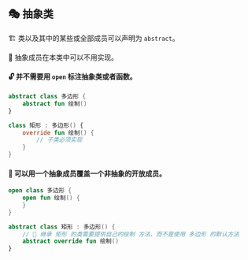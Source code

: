 ## 🎭 抽象类

🏗️ 类以及其中的某些或全部成员可以声明为 `abstract`。

🚫 抽象成员在本类中可以不用实现。

#### 🔓 并不需要用 `open` 标注抽象类或者函数。

```kotlin
abstract class 多边形 {
    abstract fun 绘制()
}

class 矩形 : 多边形() {
    override fun 绘制() {
        // 子类必须实现
    }
}
```

#### 🔀 可以用一个抽象成员覆盖一个非抽象的开放成员。

```kotlin
open class 多边形 {
    open fun 绘制() {
    }
}

abstract class 矩形 : 多边形() {
    // 🔄 继承 矩形 的类需要提供自己的绘制 方法，而不是使用 多边形 的默认方法
    abstract override fun 绘制()
}
```
